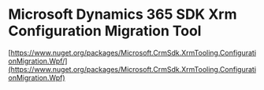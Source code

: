 # Microsoft Dynamics 365 SDK Xrm Configuration Migration Tool

[https://www.nuget.org/packages/Microsoft.CrmSdk.XrmTooling.ConfigurationMigration.Wpf/](https://www.nuget.org/packages/Microsoft.CrmSdk.XrmTooling.ConfigurationMigration.Wpf)